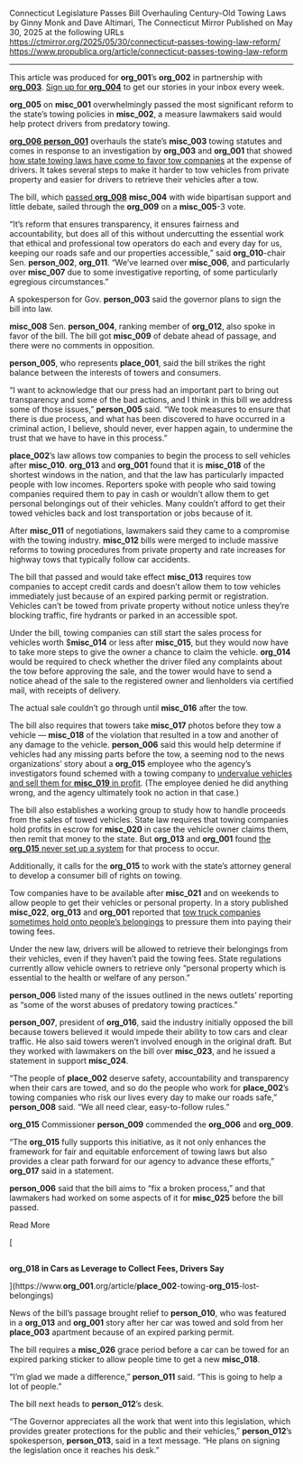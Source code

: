 Connecticut Legislature Passes Bill Overhauling Century-Old Towing Laws
 by Ginny Monk and Dave Altimari, The Connecticut Mirror
Published on May 30, 2025 at the following URLs
https://ctmirror.org/2025/05/30/connecticut-passes-towing-law-reform/
https://www.propublica.org/article/connecticut-passes-towing-law-reform

---

This article was produced for **org_001**’s **org_002** in partnership with [**org_003**](https://ctmirror.org/). [Sign up for **org_004**](https://www.**org_001**.org/newsletters/**org_004**) to get our stories in your inbox every week.

**org_005** on **misc_001** overwhelmingly passed the most significant reform to the state’s towing policies in **misc_002**, a measure lawmakers said would help protect drivers from predatory towing.

[**org_006** **person_001**](https://www.cga.ct.gov/asp/cgabillstatus/cgabillstatus.asp?selBillType=Bill&which_year=2025&bill_num=7162) overhauls the state’s **misc_003** towing statutes and comes in response to an investigation by **org_003** and **org_001** that showed [how state towing laws have come to favor tow companies](https://www.**org_001**.org/article/**place_002**-**org_015**-tow-companies-car-sales) at the expense of drivers. It takes several steps to make it harder to tow vehicles from private property and easier for drivers to retrieve their vehicles after a tow.

The bill, which [passed **org_008**](https://ctmirror.org/2025/05/22/ct-towing-bill-passes-**org_006**/) **misc_004** with wide bipartisan support and little debate, sailed through the **org_009** on a **misc_005**-3 vote.

“It’s reform that ensures transparency, it ensures fairness and accountability, but does all of this without undercutting the essential work that ethical and professional tow operators do each and every day for us, keeping our roads safe and our properties accessible,” said **org_010**-chair Sen. **person_002**, **org_011**. “We’ve learned over **misc_006**, and particularly over **misc_007** due to some investigative reporting, of some particularly egregious circumstances.”

A spokesperson for Gov. **person_003** said the governor plans to sign the bill into law.

**misc_008** Sen. **person_004**, ranking member of **org_012**, also spoke in favor of the bill. The bill got **misc_009** of debate ahead of passage, and there were no comments in opposition.

**person_005**, who represents **place_001**, said the bill strikes the right balance between the interests of towers and consumers.

“I want to acknowledge that our press had an important part to bring out transparency and some of the bad actions, and I think in this bill we address some of those issues,” **person_005** said. “We took measures to ensure that there is due process, and what has been discovered to have occurred in a criminal action, I believe, should never, ever happen again, to undermine the trust that we have to have in this process.”

**place_002**’s law allows tow companies to begin the process to sell vehicles after **misc_010**. **org_013** and **org_001** found that it is **misc_018** of the shortest windows in the nation, and that the law has particularly impacted people with low incomes. Reporters spoke with people who said towing companies required them to pay in cash or wouldn’t allow them to get personal belongings out of their vehicles. Many couldn’t afford to get their towed vehicles back and lost transportation or jobs because of it.

After **misc_011** of negotiations, lawmakers said they came to a compromise with the towing industry. **misc_012** bills were merged to include massive reforms to towing procedures from private property and rate increases for highway tows that typically follow car accidents.

The bill that passed and would take effect **misc_013** requires tow companies to accept credit cards and doesn’t allow them to tow vehicles immediately just because of an expired parking permit or registration. Vehicles can’t be towed from private property without notice unless they’re blocking traffic, fire hydrants or parked in an accessible spot.

Under the bill, towing companies can still start the sales process for vehicles worth $**misc_014** or less after **misc_015**, but they would now have to take more steps to give the owner a chance to claim the vehicle. **org_014** would be required to check whether the driver filed any complaints about the tow before approving the sale, and the tower would have to send a notice ahead of the sale to the registered owner and lienholders via certified mail, with receipts of delivery.

The actual sale couldn’t go through until **misc_016** after the tow.

The bill also requires that towers take **misc_017** photos before they tow a vehicle — **misc_018** of the violation that resulted in a tow and another of any damage to the vehicle. **person_006** said this would help determine if vehicles had any missing parts before the tow, a seeming nod to the news organizations’ story about a **org_015** employee who the agency’s investigators found schemed with a towing company to [undervalue vehicles and sell them for **misc_019** in profit](https://www.**org_001**.org/article/**place_002**-**org_015**-employee-sells-towed-cars). (The employee denied he did anything wrong, and the agency ultimately took no action in that case.)

The bill also establishes a working group to study how to handle proceeds from the sales of towed vehicles. State law requires that towing companies hold profits in escrow for **misc_020** in case the vehicle owner claims them, then remit that money to the state. But **org_013** and **org_001** found [the **org_015** never set up a system](https://www.**org_001**.org/article/**place_002**-**org_015**-towing-law-enforcement) for that process to occur.

Additionally, it calls for the **org_015** to work with the state’s attorney general to develop a consumer bill of rights on towing.

Tow companies have to be available after **misc_021** and on weekends to allow people to get their vehicles or personal property. In a story published **misc_022**, **org_013** and **org_001** reported that [tow truck companies sometimes hold onto people’s belongings](https://www.**org_001**.org/article/**place_002**-towing-**org_015**-lost-belongings) to pressure them into paying their towing fees.

Under the new law, drivers will be allowed to retrieve their belongings from their vehicles, even if they haven’t paid the towing fees. State regulations currently allow vehicle owners to retrieve only “personal property which is essential to the health or welfare of any person.”

**person_006** listed many of the issues outlined in the news outlets’ reporting as “some of the worst abuses of predatory towing practices.”

**person_007**, president of **org_016**, said the industry initially opposed the bill because towers believed it would impede their ability to tow cars and clear traffic. He also said towers weren’t involved enough in the original draft. But they worked with lawmakers on the bill over **misc_023**, and he issued a statement in support **misc_024**.

“The people of **place_002** deserve safety, accountability and transparency when their cars are towed, and so do the people who work for **place_002**’s towing companies who risk our lives every day to make our roads safe,” **person_008** said. “We all need clear, easy-to-follow rules.”

**org_015** Commissioner **person_009** commended the **org_006** and **org_009**.

“The **org_015** fully supports this initiative, as it not only enhances the framework for fair and equitable enforcement of towing laws but also provides a clear path forward for our agency to advance these efforts,” **org_017** said in a statement.

**person_006** said that the bill aims to “fix a broken process,” and that lawmakers had worked on some aspects of it for **misc_025** before the bill passed.

Read More

[

![](data:image/svg+xml;charset=utf-8,%3Csvg%20xmlns%3D%27http%3A%2F%2Fwww.w3.org%2F2000%2Fsvg%27%20width%3D%271%27%20height%3D%271%27%20style%3D%27background%3Atransparent%27%2F%3E)

****org_018** in Cars as Leverage to Collect Fees, Drivers Say**

](https://www.**org_001**.org/article/**place_002**-towing-**org_015**-lost-belongings)

News of the bill’s passage brought relief to **person_010**, who was featured in a **org_013** and **org_001** story after her car was towed and sold from her **place_003** apartment because of an expired parking permit.

The bill requires a **misc_026** grace period before a car can be towed for an expired parking sticker to allow people time to get a new **misc_018**.

“I’m glad we made a difference,” **person_011** said. “This is going to help a lot of people.”

The bill next heads to **person_012**’s desk.

“The Governor appreciates all the work that went into this legislation, which provides greater protections for the public and their vehicles,” **person_012**’s spokesperson, **person_013**, said in a text message. “He plans on signing the legislation once it reaches his desk.”
